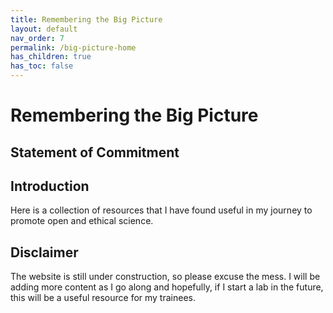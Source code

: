 ```yaml
---
title: Remembering the Big Picture
layout: default
nav_order: 7
permalink: /big-picture-home
has_children: true
has_toc: false
---
```


# Remembering the Big Picture

## Statement of Commitment


## Introduction

Here is a collection of resources that I have found useful in my journey to promote open and ethical science.

## Disclaimer
The website is still under construction, so please excuse the mess. I will be adding more content as I go along and hopefully, if I start a lab in the future, this will be a useful resource for my trainees.